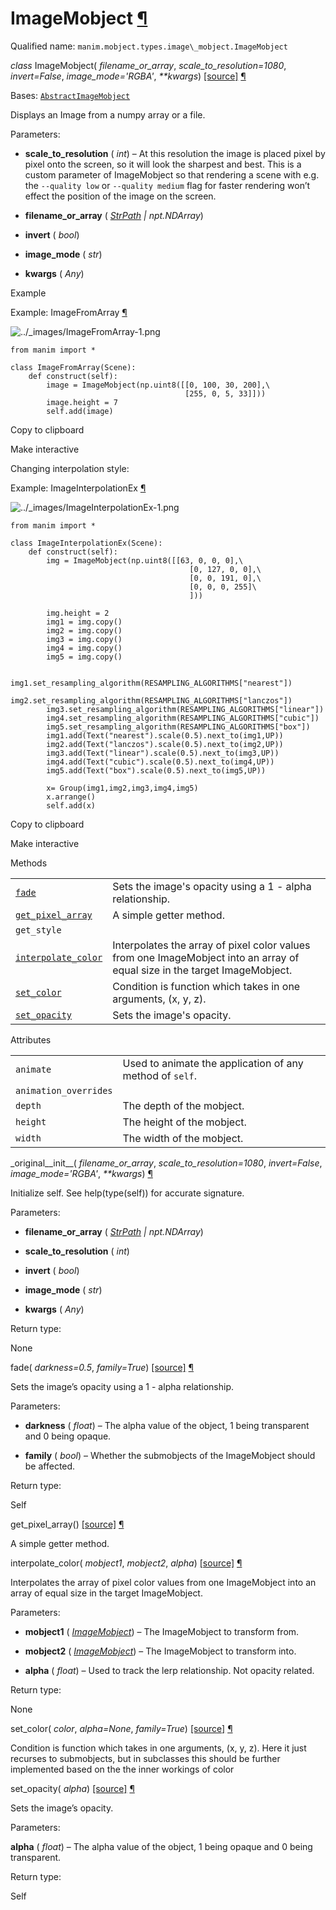 # ImageMobject [¶](https://docs.manim.community/en/stable/reference/manim.mobject.types.image_mobject.ImageMobject.html\#imagemobject "Link to this heading")

Qualified name: `manim.mobject.types.image\_mobject.ImageMobject`

_class_ ImageMobject( _filename\_or\_array_, _scale\_to\_resolution=1080_, _invert=False_, _image\_mode='RGBA'_, _\*\*kwargs_) [\[source\]](https://docs.manim.community/en/stable/_modules/manim/mobject/types/image_mobject.html#ImageMobject) [¶](https://docs.manim.community/en/stable/reference/manim.mobject.types.image_mobject.ImageMobject.html#manim.mobject.types.image_mobject.ImageMobject "Link to this definition")

Bases: [`AbstractImageMobject`](https://docs.manim.community/en/stable/reference/manim.mobject.types.image_mobject.AbstractImageMobject.html#manim.mobject.types.image_mobject.AbstractImageMobject "manim.mobject.types.image_mobject.AbstractImageMobject")

Displays an Image from a numpy array or a file.

Parameters:

- **scale\_to\_resolution** ( _int_) – At this resolution the image is placed pixel by pixel onto the screen, so it
will look the sharpest and best.
This is a custom parameter of ImageMobject so that rendering a scene with
e.g. the `--quality low` or `--quality medium` flag for faster rendering
won’t effect the position of the image on the screen.

- **filename\_or\_array** ( [_StrPath_](https://docs.manim.community/en/stable/reference/manim.typing.html#manim.typing.StrPath "manim.typing.StrPath") _\|_ _npt.NDArray_)

- **invert** ( _bool_)

- **image\_mode** ( _str_)

- **kwargs** ( _Any_)


Example

Example: ImageFromArray [¶](https://docs.manim.community/en/stable/reference/manim.mobject.types.image_mobject.ImageMobject.html#imagefromarray)

![../_images/ImageFromArray-1.png](https://docs.manim.community/en/stable/_images/ImageFromArray-1.png)

```
from manim import *

class ImageFromArray(Scene):
    def construct(self):
        image = ImageMobject(np.uint8([[0, 100, 30, 200],\
                                       [255, 0, 5, 33]]))
        image.height = 7
        self.add(image)

```

Copy to clipboard

Make interactive

Changing interpolation style:

Example: ImageInterpolationEx [¶](https://docs.manim.community/en/stable/reference/manim.mobject.types.image_mobject.ImageMobject.html#imageinterpolationex)

![../_images/ImageInterpolationEx-1.png](https://docs.manim.community/en/stable/_images/ImageInterpolationEx-1.png)

```
from manim import *

class ImageInterpolationEx(Scene):
    def construct(self):
        img = ImageMobject(np.uint8([[63, 0, 0, 0],\
                                        [0, 127, 0, 0],\
                                        [0, 0, 191, 0],\
                                        [0, 0, 0, 255]\
                                        ]))

        img.height = 2
        img1 = img.copy()
        img2 = img.copy()
        img3 = img.copy()
        img4 = img.copy()
        img5 = img.copy()

        img1.set_resampling_algorithm(RESAMPLING_ALGORITHMS["nearest"])
        img2.set_resampling_algorithm(RESAMPLING_ALGORITHMS["lanczos"])
        img3.set_resampling_algorithm(RESAMPLING_ALGORITHMS["linear"])
        img4.set_resampling_algorithm(RESAMPLING_ALGORITHMS["cubic"])
        img5.set_resampling_algorithm(RESAMPLING_ALGORITHMS["box"])
        img1.add(Text("nearest").scale(0.5).next_to(img1,UP))
        img2.add(Text("lanczos").scale(0.5).next_to(img2,UP))
        img3.add(Text("linear").scale(0.5).next_to(img3,UP))
        img4.add(Text("cubic").scale(0.5).next_to(img4,UP))
        img5.add(Text("box").scale(0.5).next_to(img5,UP))

        x= Group(img1,img2,img3,img4,img5)
        x.arrange()
        self.add(x)

```

Copy to clipboard

Make interactive

Methods

|     |     |
| --- | --- |
| [`fade`](https://docs.manim.community/en/stable/reference/manim.mobject.types.image_mobject.ImageMobject.html#manim.mobject.types.image_mobject.ImageMobject.fade "manim.mobject.types.image_mobject.ImageMobject.fade") | Sets the image's opacity using a 1 - alpha relationship. |
| [`get_pixel_array`](https://docs.manim.community/en/stable/reference/manim.mobject.types.image_mobject.ImageMobject.html#manim.mobject.types.image_mobject.ImageMobject.get_pixel_array "manim.mobject.types.image_mobject.ImageMobject.get_pixel_array") | A simple getter method. |
| `get_style` |  |
| [`interpolate_color`](https://docs.manim.community/en/stable/reference/manim.mobject.types.image_mobject.ImageMobject.html#manim.mobject.types.image_mobject.ImageMobject.interpolate_color "manim.mobject.types.image_mobject.ImageMobject.interpolate_color") | Interpolates the array of pixel color values from one ImageMobject into an array of equal size in the target ImageMobject. |
| [`set_color`](https://docs.manim.community/en/stable/reference/manim.mobject.types.image_mobject.ImageMobject.html#manim.mobject.types.image_mobject.ImageMobject.set_color "manim.mobject.types.image_mobject.ImageMobject.set_color") | Condition is function which takes in one arguments, (x, y, z). |
| [`set_opacity`](https://docs.manim.community/en/stable/reference/manim.mobject.types.image_mobject.ImageMobject.html#manim.mobject.types.image_mobject.ImageMobject.set_opacity "manim.mobject.types.image_mobject.ImageMobject.set_opacity") | Sets the image's opacity. |

Attributes

|     |     |
| --- | --- |
| `animate` | Used to animate the application of any method of `self`. |
| `animation_overrides` |  |
| `depth` | The depth of the mobject. |
| `height` | The height of the mobject. |
| `width` | The width of the mobject. |

\_original\_\_init\_\_( _filename\_or\_array_, _scale\_to\_resolution=1080_, _invert=False_, _image\_mode='RGBA'_, _\*\*kwargs_) [¶](https://docs.manim.community/en/stable/reference/manim.mobject.types.image_mobject.ImageMobject.html#manim.mobject.types.image_mobject.ImageMobject._original__init__ "Link to this definition")

Initialize self. See help(type(self)) for accurate signature.

Parameters:

- **filename\_or\_array** ( [_StrPath_](https://docs.manim.community/en/stable/reference/manim.typing.html#manim.typing.StrPath "manim.typing.StrPath") _\|_ _npt.NDArray_)

- **scale\_to\_resolution** ( _int_)

- **invert** ( _bool_)

- **image\_mode** ( _str_)

- **kwargs** ( _Any_)


Return type:

None

fade( _darkness=0.5_, _family=True_) [\[source\]](https://docs.manim.community/en/stable/_modules/manim/mobject/types/image_mobject.html#ImageMobject.fade) [¶](https://docs.manim.community/en/stable/reference/manim.mobject.types.image_mobject.ImageMobject.html#manim.mobject.types.image_mobject.ImageMobject.fade "Link to this definition")

Sets the image’s opacity using a 1 - alpha relationship.

Parameters:

- **darkness** ( _float_) – The alpha value of the object, 1 being transparent and 0 being
opaque.

- **family** ( _bool_) – Whether the submobjects of the ImageMobject should be affected.


Return type:

Self

get\_pixel\_array() [\[source\]](https://docs.manim.community/en/stable/_modules/manim/mobject/types/image_mobject.html#ImageMobject.get_pixel_array) [¶](https://docs.manim.community/en/stable/reference/manim.mobject.types.image_mobject.ImageMobject.html#manim.mobject.types.image_mobject.ImageMobject.get_pixel_array "Link to this definition")

A simple getter method.

interpolate\_color( _mobject1_, _mobject2_, _alpha_) [\[source\]](https://docs.manim.community/en/stable/_modules/manim/mobject/types/image_mobject.html#ImageMobject.interpolate_color) [¶](https://docs.manim.community/en/stable/reference/manim.mobject.types.image_mobject.ImageMobject.html#manim.mobject.types.image_mobject.ImageMobject.interpolate_color "Link to this definition")

Interpolates the array of pixel color values from one ImageMobject
into an array of equal size in the target ImageMobject.

Parameters:

- **mobject1** ( [_ImageMobject_](https://docs.manim.community/en/stable/reference/manim.mobject.types.image_mobject.ImageMobject.html#manim.mobject.types.image_mobject.ImageMobject "manim.mobject.types.image_mobject.ImageMobject")) – The ImageMobject to transform from.

- **mobject2** ( [_ImageMobject_](https://docs.manim.community/en/stable/reference/manim.mobject.types.image_mobject.ImageMobject.html#manim.mobject.types.image_mobject.ImageMobject "manim.mobject.types.image_mobject.ImageMobject")) – The ImageMobject to transform into.

- **alpha** ( _float_) – Used to track the lerp relationship. Not opacity related.


Return type:

None

set\_color( _color_, _alpha=None_, _family=True_) [\[source\]](https://docs.manim.community/en/stable/_modules/manim/mobject/types/image_mobject.html#ImageMobject.set_color) [¶](https://docs.manim.community/en/stable/reference/manim.mobject.types.image_mobject.ImageMobject.html#manim.mobject.types.image_mobject.ImageMobject.set_color "Link to this definition")

Condition is function which takes in one arguments, (x, y, z).
Here it just recurses to submobjects, but in subclasses this
should be further implemented based on the the inner workings
of color

set\_opacity( _alpha_) [\[source\]](https://docs.manim.community/en/stable/_modules/manim/mobject/types/image_mobject.html#ImageMobject.set_opacity) [¶](https://docs.manim.community/en/stable/reference/manim.mobject.types.image_mobject.ImageMobject.html#manim.mobject.types.image_mobject.ImageMobject.set_opacity "Link to this definition")

Sets the image’s opacity.

Parameters:

**alpha** ( _float_) – The alpha value of the object, 1 being opaque and 0 being
transparent.

Return type:

Self